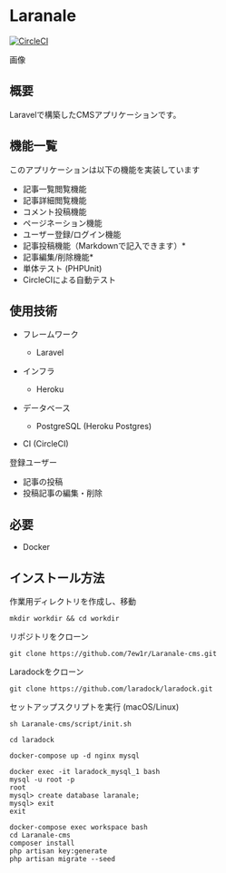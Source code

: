 # Laranale

[![CircleCI](https://circleci.com/gh/7ew1r/Laranale-cms/tree/master.svg?style=svg)](https://circleci.com/gh/7ew1r/Laranale-cms/tree/master)

画像

## 概要

Laravelで構築したCMSアプリケーションです。

## 機能一覧

このアプリケーションは以下の機能を実装しています

- 記事一覧閲覧機能
- 記事詳細閲覧機能
- コメント投稿機能
- ページネーション機能
- ユーザー登録/ログイン機能
- 記事投稿機能（Markdownで記入できます）*
- 記事編集/削除機能*
- 単体テスト (PHPUnit)
- CircleCIによる自動テスト


## 使用技術

- フレームワーク
  - Laravel

- インフラ
  - Heroku

- データベース
  - PostgreSQL (Heroku Postgres)

- CI (CircleCI)

登録ユーザー

- 記事の投稿
- 投稿記事の編集・削除


## 必要

- Docker

## インストール方法

作業用ディレクトリを作成し、移動

```
mkdir workdir && cd workdir
```

リポジトリをクローン

```
git clone https://github.com/7ew1r/Laranale-cms.git
```

Laradockをクローン

```
git clone https://github.com/laradock/laradock.git
```

セットアップスクリプトを実行 (macOS/Linux)

```
sh Laranale-cms/script/init.sh
```

```
cd laradock
```

```
docker-compose up -d nginx mysql
```

```
docker exec -it laradock_mysql_1 bash
mysql -u root -p
root
mysql> create database laranale;
mysql> exit
exit
```

```
docker-compose exec workspace bash
cd Laranale-cms
composer install
php artisan key:generate
php artisan migrate --seed
```